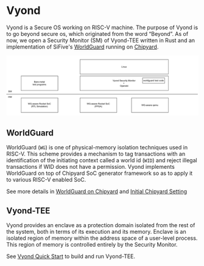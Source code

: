 # Vyond

Vyond is a Secure OS working on RISC-V machine. The purpose of Vyond is to go beyond secure os, which originated from the word “Beyond”.
As of now, we open a Security Monitor (SM) of Vyond-TEE written in Rust and an implementation of SiFive's [WorldGuard](https://sifive.cdn.prismic.io/sifive/31b03c05-70fa-4dd8-bb06-127fdb4ba85a_WorldGuard-Technical-Paper_v2.4.pdf) running on [Chipyard](./chipyard-1.11.0/README.CHIPYARD.md).

<img width="1202" alt="image" src="./docs/vyond-public-structure.png">

## WorldGuard
WorldGuard (`WG`) is one of physical-memory isolation techniques used in RISC-V. This scheme provides a mechanism to tag transactions with an identification of the initiating context called a world id (`WID`) and reject illegal transactions if WID does not have a permission.
Vyond implements WorldGuard on top of Chipyard SoC generator framework so as to apply it to various RISC-V enabled SoC.

See more details in [WorldGuard on Chipyard](./chipyard-1.11.0/generators/worldguard/README.md) and [Initial Chipyard Setting](./chipyard-1.11.0/README.md)

## Vyond-TEE
Vyond provides an enclave as a protection domain isolated from the rest of the system, both in terms of its execution and its memory. 
Enclave is an isolated region of memory within the address space of a user-level process. This region of memory is controlled entirely by the Security Monitor.

See [Vyond Quick Start](./tee/README.md) to build and run Vyond-TEE.
